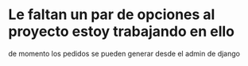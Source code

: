# Le faltan un par de opciones al proyecto estoy trabajando en ello
de momento los pedidos se pueden generar desde el admin de django
